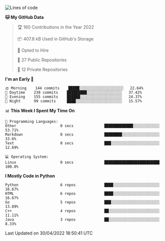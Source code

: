 <!--START_SECTION:waka-->
![Lines of code](https://img.shields.io/badge/From%20Hello%20World%20I%27ve%20Written-983%20Thousand%20lines%20of%20code-blue)

**🐱 My GitHub Data** 

> 🏆 160 Contributions in the Year 2022
 > 
> 📦 407.8 kB Used in GitHub's Storage 
 > 
> 💼 Opted to Hire
 > 
> 📜 27 Public Repositories 
 > 
> 🔑 12 Private Repositories  
 > 
**I'm an Early 🐤** 

```text
🌞 Morning    144 commits    █████░░░░░░░░░░░░░░░░░░░░   22.64% 
🌆 Daytime    238 commits    █████████░░░░░░░░░░░░░░░░   37.42% 
🌃 Evening    155 commits    ██████░░░░░░░░░░░░░░░░░░░   24.37% 
🌙 Night      99 commits     ████░░░░░░░░░░░░░░░░░░░░░   15.57%

```


📊 **This Week I Spent My Time On** 

```text
💬 Programming Languages: 
Other                    0 secs              █████████████░░░░░░░░░░░░   53.71% 
Markdown                 0 secs              ████████░░░░░░░░░░░░░░░░░   33.6% 
Text                     0 secs              ███░░░░░░░░░░░░░░░░░░░░░░   12.69%

💻 Operating System: 
Linux                    0 secs              █████████████████████████   100.0%

```

**I Mostly Code in Python** 

```text
Python                   6 repos             ████░░░░░░░░░░░░░░░░░░░░░   16.67% 
HTML                     6 repos             ████░░░░░░░░░░░░░░░░░░░░░   16.67% 
Go                       5 repos             ███░░░░░░░░░░░░░░░░░░░░░░   13.89% 
C++                      4 repos             ██░░░░░░░░░░░░░░░░░░░░░░░   11.11% 
Java                     3 repos             ██░░░░░░░░░░░░░░░░░░░░░░░   8.33%

```



 Last Updated on 30/04/2022 18:50:41 UTC
<!--END_SECTION:waka-->
